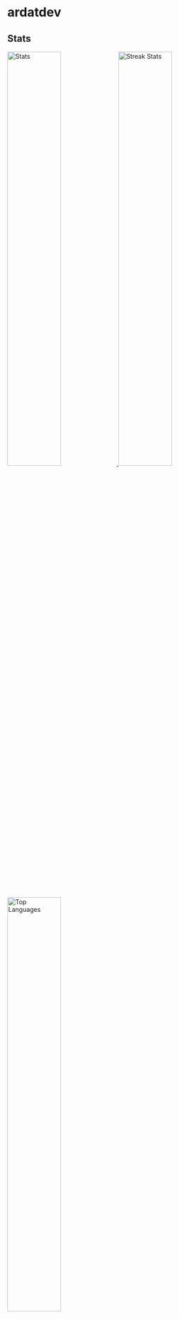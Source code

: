 # ardatdev
## Stats
<div>
    <a href="https://github.com/anuraghazra/github-readme-stats">
        <img width="49%" alt="Stats" src="https://github-readme-stats.vercel.app/api?username=ardatdev&theme=apprentice&hide_border=true&count_private=true&include_all_commits=true&custom_title=Arda's+GitHub+Stats"/>
    </a>
    <a href="https://github-readme-streak-stats.herokuapp.com">
      <img width="49%" alt="Streak Stats" src="http://github-readme-streak-stats.herokuapp.com?user=ardatdev&hide_border=true&date_format=M%20j%5B%2C%20Y%5D&background=262626&stroke=616BBC00&sideLabels=BCBCBC&currStreakLabel=BCBCBC&currStreakNum=FFFFFF&sideNums=FFFFFF&dates=5F875F&ring=AF5F5F&fire=AF5F5F"/>
    </a>
    <a href="https://github.com/anuraghazra/github-readme-stats">
      <img width="49%" alt="Top Languages" src="https://github-readme-stats.vercel.app/api/top-langs/?username=ardatdev&theme=apprentice&langs_count=6&hide_border=true&hide_title=true" />
    </a>
    <a href="https://github.com/Ashutosh00710/github-readme-activity-graph">
      <img width="98%" alt="Activity" src="https://activity-graph.herokuapp.com/graph?username=ardatdev&bg_color=262626&color=BCBCBC&line=8787AF&point=6C6C6C&area_color=5F5F87&area=true&hide_border=true" />
    </a>
</div>

## Languages I Know
* C#
* C++
* CSS3
* HTML5
* Markdown
* Python
* V
* Javascript
* SQL

## Operating Systems I Used
* Windows
  * Windows 98
  * Windows ME
  * Windows XP
  * Windows Vista
  * Windows 7
  * Windows 8
  * Windows 8.1
  * Windows 10

* Linux
  * Debian
    * Debian
    * Pardus
    * Ubuntu
      * Pop_OS!
  * Arch
    * Arch
    * Manjaro
    * Mabox Linux
  * Red Hat
    * Fedora
    * OpenSUSE
  * Gentoo
    * Pardus
  * LFS
    * Android
    * Pisi Linux
    * Milis Linux

* BSD
    * FreeBSD
    * OpenBSD
    
* Other
  * Haiku
  * ReactOS
  * MikeOS

I'm currently using **Mabox Linux**, **Windows 10** and **Android**.<br/>

## Window Managers/Desktop Environments I Used
* GNOME
* KDE Plasma
* Budgie
* LXDE
* XFCE
* LXQT
* Openbox
* AwesomeWM

I'm currently using **Openbox**.

## Browsers I Used
* Blink
  * Google Chrome (Chromium)
  * Edge (Chromium)
  * Opera (Chromium)
  * Brave (Chromium)
  * Maxthon (Chromium)
  * Torch (Chromium)
  * Vivaldi (Chromium)
  * Yandex Browser (Chromium)
  * Falkon (Qt WebEngine)
* Gecko
  * Firefox
  * Tor
  * Netscape Navigator 9
  * Librewolf
  * Flock
* Webkit
  * Safari
  * GNOME Web(Epiphany)
  * Konqueror
  * qutebrowser
* Goanna
  * Pale Moon
* KHTML
  * Konqueror
  * Celer Browser
* Other
  * IE (Trident)
  * Edge (EdgeHTML)
  * NetSurf

I'm currently using **Mozilla Firefox**.

## Contact

* [Email](mailto:arda@artadosearch.com)
